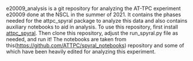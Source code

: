 e20009_analysis is a git repository for analyzing the AT-TPC experiment e20009 done at the NSCL in the summer of 2021. It contains the phases needed for the attpc_spyral package to analyze this data and also contains auxiliary notebooks to aid in analysis. To use this repository, first install [attpc_spyral](https://github.com/ATTPC/Spyral). Then clone this repository, adjust the run_spyral.py file as needed, and run it! The notebooks are taken from this(https://github.com/ATTPC/spyral_notebooks) repository and some of which have been heavily edited for analyzing this experiment.
